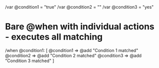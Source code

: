 /var @condition1 = "true"
/var @condition2 = ""
/var @condition3 = "yes"

# Bare @when with individual actions - executes all matching
/when @condition1: [
  @condition1 => @add "Condition 1 matched"
  @condition2 => @add "Condition 2 matched"
  @condition3 => @add "Condition 3 matched"
]